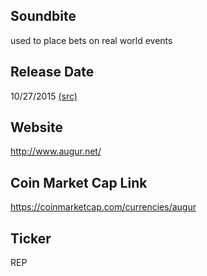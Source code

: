 ## Soundbite

used to place bets on real world events

## Release Date

10/27/2015 [(src)](https://coinmarketcap.com/currencies/augur)

## Website

http://www.augur.net/

## Coin Market Cap Link

https://coinmarketcap.com/currencies/augur

## Ticker

REP

